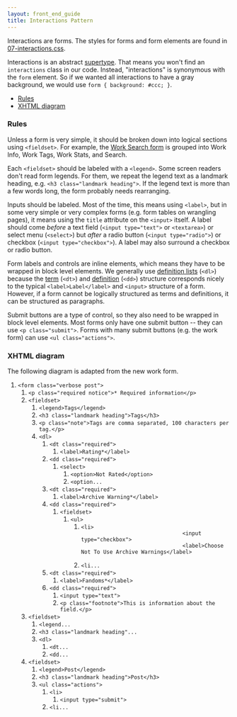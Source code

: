 ```yaml
---
layout: front_end_guide
title: Interactions Pattern
---
```

Interactions are forms. The styles for forms and form elements are found in [07-interactions.css](https://github.com/otwcode/otwarchive/blob/master/public/stylesheets/site/2.0/07-interactions.css).

Interactions is an abstract [supertype](supertype). That means you won't find an `interactions` class in our code. Instead, "interactions" is synonymous with the `form` element. So if we wanted all interactions to have a gray background, we would use `form { background: #ccc; }`.

* [Rules](#rules)
* [XHTML diagram](#xhtml-diagram)

<h3 id="rules">Rules</h3>

Unless a form is very simple, it should be broken down into logical sections using `<fieldset>`. For example, the [Work Search form](http://archiveofourown.org/works/search) is grouped into Work Info, Work Tags, Work Stats, and Search.

Each `<fieldset>` should be labeled with a `<legend>`. Some screen readers don't read form legends. For them, we repeat the legend text as a landmark heading, e.g. `<h3 class="landmark heading">`. If the legend text is more than a few words long, the form probably needs rearranging.

Inputs should be labeled. Most of the time, this means using `<label>`, but in some very simple or very complex forms (e.g. form tables on wrangling pages), it means using the `title` attribute on the `<input>` itself. A label should come *before* a text field (`<input type="text">` or `<textarea>`) or select menu (`<select>`) but *after* a radio button (`<input type="radio">`) or checkbox (`<input type="checkbox">`). A label may also surround a checkbox or radio button.

Form labels and controls are inline elements, which means they have to be wrapped in block level elements. We generally use [definition lists](http://www.w3schools.com/tags/tag_dl.asp) (`<dl>`) because the [term](http://www.w3schools.com/tags/tag_dt.asp) (`<dt>`) and [definition](http://www.w3schools.com/tags/tag_dd.asp) (`<dd>`) structure corresponds nicely to the typical `<label>Label</label>` and `<input>` structure of a form. However, if a form cannot be logically structured as terms and definitions, it can be structured as paragraphs.

Submit buttons are a type of control, so they also need to be wrapped in block level elements. Most forms only have one submit button -- they can use `<p class="submit">`. Forms with many submit buttons (e.g. the work form) can use `<ul class="actions">`.

<h3 id="xhtml-diagram">XHTML diagram</h3>

The following diagram is adapted from the new work form.

<div class="diagram">
  <ol>
    <li>
      <code>&lt;form class="verbose post"&gt;</code>
      <ol>
        <li>
          <code>&lt;p class="required notice"&gt;* Required information&lt;/p&gt;</code>
        </li>
        <li>
          <code>&lt;fieldset&gt;</code>
          <ol>
            <li>
              <code>&lt;legend&gt;Tags&lt;/legend&gt;</code>
            </li>
            <li>
              <code>&lt;h3 class="landmark heading"&gt;Tags&lt;/h3&gt;</code>
            </li>
            <li>
              <code>&lt;p class="note"&gt;Tags are comma separated, 100 characters per tag.&lt;/p&gt;</code>
            </li>
            <li>
              <code>&lt;dl&gt;</code>
              <ol>
                <li>
                  <code>&lt;dt class="required"&gt;</code>
                  <ol>
                    <li>
                      <code>&lt;label&gt;Rating*&lt;/label&gt;</code>
                    </li>
                  </ol>
                </li>
                <li>
                  <code>&lt;dd class="required"&gt;</code>
                  <ol>
                    <li>
                      <code>&lt;select&gt;</code>
                      <ol>
                        <li>
                          <code>&lt;option&gt;Not Rated&lt;/option&gt;</code>
                        </li>
                        <li>
                          <code>&lt;option...</code>
                        </li>
                      </ol>
                    </li>
                  </ol>
                </li>
                <li>
                  <code>&lt;dt class="required"&gt;</code>
                  <ol>
                    <li>
                      <code>&lt;label&gt;Archive Warning*&lt;/label&gt;</code>
                    </li>
                  </ol>
                </li>
                <li>
                  <code>&lt;dd class="required"&gt;</code>
                  <ol>
                    <li>
                      <code>&lt;fieldset&gt;</code>
                      <ol>
                        <li>
                          <code>&lt;ul&gt;</code>
                          <ol>
                            <li>
                              <code>&lt;li&gt;
                                <span>&lt;input type="checkbox"&gt;</span>
                                <span>&lt;label&gt;Choose Not To Use Archive Warnings&lt;/label&gt;</span>
                              </code>
                            </li>
                            <li>
                              <code>&lt;li...</code>
                            </li>
                          </ol>
                        </li>
                      </ol>
                    </li>
                  </ol>
                </li>
                <li>
                  <code>&lt;dt class="required"&gt;</code>
                  <ol>
                    <li>
                      <code>&lt;label&gt;Fandoms*&lt;/label&gt;</code>
                    </li>
                  </ol>
                </li>
                <li>
                  <code>&lt;dd class="required"&gt;</code>
                  <ol>
                    <li>
                      <code>&lt;input type="text"&gt;</code>
                    </li>
                    <li>
                      <code>&lt;p class="footnote"&gt;This is information about the field.&lt;/p&gt;</code>
                    </li>
                  </ol>
                </li>
              </ol>
            </li>
          </ol>
        </li>
        <li>
          <code>&lt;fieldset&gt;</code>
          <ol>
            <li>
              <code>&lt;legend...</code>
            </li>
            <li>
              <code>&lt;h3 class="landmark heading"...</code>
            </li>
            <li>
              <code>&lt;dl&gt;</code>
              <ol>
                <li>
                  <code>&lt;dt...</code>
                </li>
                <li>
                  <code>&lt;dd...</code>
                </li>
              </ol>
            </li>
          </ol>
        </li>
        <li>
          <code>&lt;fieldset&gt;</code>
          <ol>
            <li>
              <code>&lt;legend&gt;Post&lt;/legend&gt;</code>
            </li>
            <li>
              <code>&lt;h3 class="landmark heading"&gt;Post&lt;/h3&gt;</code>
            </li>
            <li>
              <code>&lt;ul class="actions"&gt;</code>
              <ol>
                <li>
                  <code>&lt;li&gt;</code>
                  <ol>
                    <li>
                      <code>&lt;input type="submit"&gt;</code>
                    </li>
                  </ol>
                </li>
                <li>
                  <code>&lt;li...</code>
                </li>
              </ol>
            </li>
          </ol>
        </li>
      </ol>
    </li>
  </ol>
</div>
